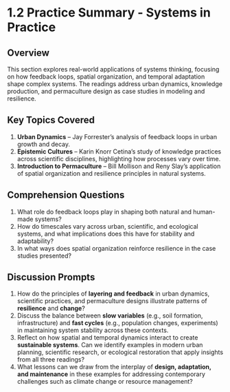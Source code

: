 # 1.2 Practice Summary - Systems in Practice

## Overview
This section explores real-world applications of systems thinking, focusing on how feedback loops, spatial organization, and temporal adaptation shape complex systems. The readings address urban dynamics, knowledge production, and permaculture design as case studies in modeling and resilience.

## Key Topics Covered
1. **Urban Dynamics** – Jay Forrester’s analysis of feedback loops in urban growth and decay.  
2. **Epistemic Cultures** – Karin Knorr Cetina’s study of knowledge practices across scientific disciplines, highlighting how processes vary over time.  
3. **Introduction to Permaculture** – Bill Mollison and Reny Slay’s application of spatial organization and resilience principles in natural systems.  

## Comprehension Questions
1. What role do feedback loops play in shaping both natural and human-made systems?  
2. How do timescales vary across urban, scientific, and ecological systems, and what implications does this have for stability and adaptability?  
3. In what ways does spatial organization reinforce resilience in the case studies presented?  

## Discussion Prompts
1. How do the principles of **layering and feedback** in urban dynamics, scientific practices, and permaculture designs illustrate patterns of **resilience** and **change**?  
2. Discuss the balance between **slow variables** (e.g., soil formation, infrastructure) and **fast cycles** (e.g., population changes, experiments) in maintaining system stability across these contexts.  
3. Reflect on how spatial and temporal dynamics interact to create **sustainable systems**. Can we identify examples in modern urban planning, scientific research, or ecological restoration that apply insights from all three readings?  
4. What lessons can we draw from the interplay of **design, adaptation, and maintenance** in these examples for addressing contemporary challenges such as climate change or resource management?  

